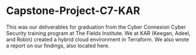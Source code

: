 # Capstone-Project-C7-KAR
This was our deliverables for graduation from the Cyber Connexion Cyber Security training program at The Fields Institute. 
We at KAR (Keegan, Adeel, and Robin) created a hybrid cloud environment in Terraform. We also wrote a report on our findings, also located here.
